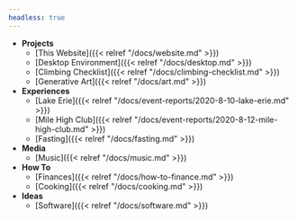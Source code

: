 ```yaml
---
headless: true
---
```


- **Projects**
  - [This Website]({{< relref "/docs/website.md" >}})
  - [Desktop Environment]({{< relref "/docs/desktop.md" >}})  
  - [Climbing Checklist]({{< relref "/docs/climbing-checklist.md" >}})
  - [Generative Art]({{< relref "/docs/art.md" >}})
- **Experiences**
  - [Lake Erie]({{< relref "/docs/event-reports/2020-8-10-lake-erie.md" >}})
  - [Mile High Club]({{< relref "/docs/event-reports/2020-8-12-mile-high-club.md" >}})
  - [Fasting]({{< relref "/docs/fasting.md" >}})
- **Media**
  - [Music]({{< relref "/docs/music.md" >}})
- **How To**
  - [Finances]({{< relref "/docs/how-to-finance.md" >}})
  - [Cooking]({{< relref "/docs/cooking.md" >}})
- **Ideas**
  - [Software]({{< relref "/docs/software.md" >}})
